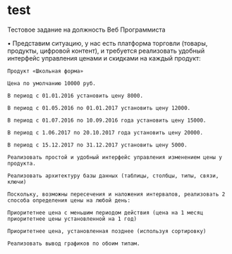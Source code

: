 # test
Тестовое задание на должность Веб Программиста

•	Представим ситуацию, у нас есть платформа торговли (товары, продукты, цифровой контент), и требуется реализовать удобный интерфейс управления ценами и скидками на каждый продукт:

	Продукт «Школьная форма»

 	Цена по умолчанию 10000 руб. 
	
	В период с 01.01.2016 установить цену 8000.
	
	В период с 01.05.2016 по 01.01.2017 установить цену 12000.
	
	В период с 01.07.2016 по 10.09.2016 года установить цену 15000.
	
	В период с 1.06.2017 по 20.10.2017 года установить цену 20000.
	
	В период с 15.12.2017 по 31.12.2017 установить цену 5000.
	
	Реализовать простой и удобный интерфейс управления изменением цены у продукта.

	Реализовать архитектуру базы данных (таблицы, столбцы, типы, связи, ключи)

	Поскольку, возможны пересечения и наложения интервалов, реализовать 2 способа определения цены на любой день:

  	Приоритетнее цена с меньшим периодом действия (цена на 1 месяц приоритетнее цены установленной на 1 год)
  
  	Приоритетнее цена, установленная позднее (используя сортировку)
  
	Реализовать вывод графиков по обоим типам.

